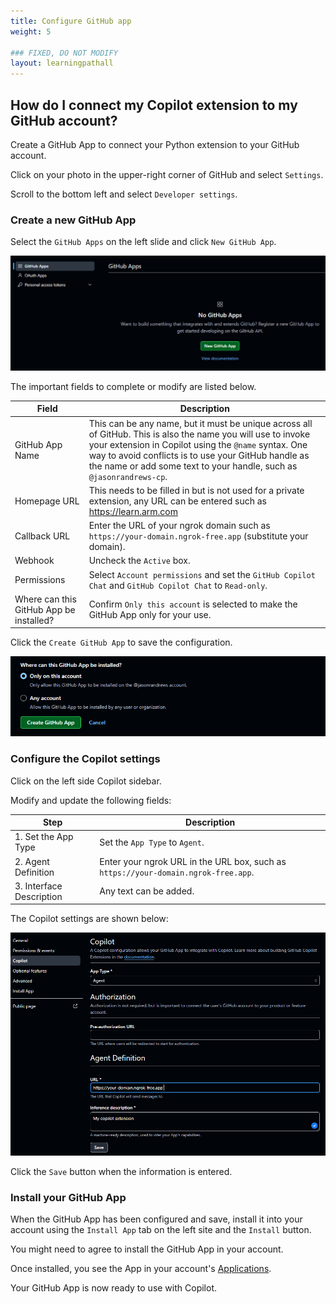 ```yaml
---
title: Configure GitHub app
weight: 5

### FIXED, DO NOT MODIFY
layout: learningpathall
---
```


## How do I connect my Copilot extension to my GitHub account?

Create a GitHub App to connect your Python extension to your GitHub account. 

Click on your photo in the upper-right corner of GitHub and select `Settings`.

Scroll to the bottom left and select `Developer settings`. 

### Create a new GitHub App

Select the `GitHub Apps` on the left slide and click `New GitHub App`.

![#New GitHub App](_images/gh-cp1.png)

The important fields to complete or modify are listed below. 

| Field | Description |
|------|-------------|
| GitHub App Name | This can be any name, but it must be unique across all of GitHub. This is also the name you will use to invoke your extension in Copilot using the `@name` syntax. One way to avoid conflicts is to use your GitHub handle as the name or add some text to your handle, such as `@jasonrandrews-cp`. |
| Homepage URL | This needs to be filled in but is not used for a private extension, any URL can be entered such as https://learn.arm.com |
| Callback URL | Enter the URL of your ngrok domain such as `https://your-domain.ngrok-free.app` (substitute your domain). |
| Webhook | Uncheck the `Active` box. |
| Permissions | Select `Account permissions` and set the `GitHub Copilot Chat` and `GitHub Copilot Chat` to `Read-only`. |
| Where can this GitHub App be installed? | Confirm `Only this account` is selected to make the GitHub App only for your use. |

Click the `Create GitHub App` to save the configuration. 

![#Create GitHub App](_images/gh-cp2.png)

### Configure the Copilot settings

Click on the left side Copilot sidebar.

Modify and update the following fields:

| Step | Description |
|------|-------------|
| 1. Set the App Type | Set the `App Type` to `Agent`. |
| 2. Agent Definition | Enter your ngrok URL in the URL box, such as `https://your-domain.ngrok-free.app`. |
| 3. Interface Description | Any text can be added. |


The Copilot settings are shown below:

![#Copilot configuration](_images/gh-cp3.png)

Click the `Save` button when the information is entered. 

### Install your GitHub App

When the GitHub App has been configured and save, install it into your account using the `Install App` tab on the left site and the `Install` button.

You might need to agree to install the GitHub App in your account. 

Once installed, you see the App in your account's [Applications](https://github.com/settings/installations).

Your GitHub App is now ready to use with Copilot. 